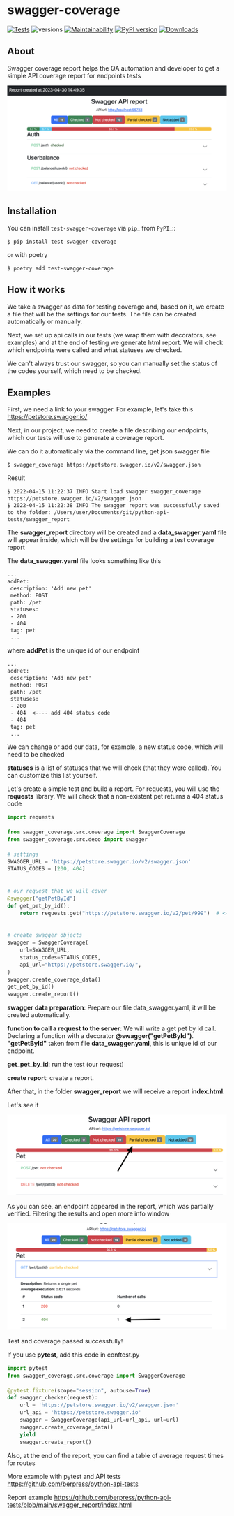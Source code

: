 # swagger-coverage
[![Tests](https://github.com/berpress/swagger-coverage/actions/workflows/python-app.yml/badge.svg)](https://github.com/berpress/swagger-coverage/actions/workflows/python-app.yml)
![versions](https://img.shields.io/pypi/pyversions/pybadges.svg)
[![Maintainability](https://api.codeclimate.com/v1/badges/45afb8b947b1c7e9cec8/maintainability)](https://codeclimate.com/github/berpress/swagger-coverage/maintainability)
[![PyPI version](https://badge.fury.io/py/test-swagger-coverage.svg)](https://badge.fury.io/py/test-swagger-coverage)
[![Downloads](https://pepy.tech/badge/test-swagger-coverage)](https://pepy.tech/project/test-swagger-coverage)

About
------------

Swagger coverage report helps the QA automation and developer to get a simple API coverage report for endpoints tests

![](https://github.com/berpress/python-api-tests/blob/main/images/1.png?raw=true)

Installation
------------

You can install ``test-swagger-coverage`` via `pip`_ from `PyPI`_::

    $ pip install test-swagger-coverage

or with poetry

    $ poetry add test-swagger-coverage

How it works
------------
We take a swagger as data for testing coverage and, based on it, we create a file that will be the settings for our tests. The file can be created automatically or manually.

Next, we set up api calls in our tests (we wrap them with decorators, see examples) and at the end of testing we generate html report.
We will check which endpoints were called and what statuses we checked.

We can't always trust our swagger, so you can manually set the status of the codes yourself, which need to be checked.

Examples
------------

First, we need a link to your swagger. For example,  let's take this  https://petstore.swagger.io/

Next, in our project, we need to create a file describing our endpoints, which our tests will use to generate a coverage report.

We can do it automatically via the command line, get json swagger file

    $ swagger_coverage https://petstore.swagger.io/v2/swagger.json

Result

    $ 2022-04-15 11:22:37 INFO Start load swagger swagger_coverage https://petstore.swagger.io/v2/swagger.json
    $ 2022-04-15 11:22:38 INFO The swagger report was successfully saved to the folder: /Users/user/Documents/git/python-api-tests/swagger_report



The **swagger_report** directory will be created
and a **data_swagger.yaml** file will appear inside, which will be the settings for building a test coverage report

The **data_swagger.yaml** file looks something like this


 ```
 ...
addPet:
  description: 'Add new pet'
  method: POST
  path: /pet
  statuses:
  - 200
  - 404
  tag: pet
  ...
 ```

where **addPet** is the unique id of our endpoint

 ```
 ...
addPet:
  description: 'Add new pet'
  method: POST
  path: /pet
  statuses:
  - 200
  - 404  <---- add 404 status code 
  - 404
  tag: pet
  ...
 ```

We can change or add our data, for example, a new status code, which will need to be checked

**statuses** is a list of statuses that we will check (that they were called).
You can customize this list yourself.



Let's create a simple test and build a report. For requests, you will use the **requests** library.
We will check that a non-existent pet returns a 404 status code

```python
import requests

from swagger_coverage.src.coverage import SwaggerCoverage
from swagger_coverage.src.deco import swagger

# settings
SWAGGER_URL = 'https://petstore.swagger.io/v2/swagger.json'
STATUS_CODES = [200, 404]


# our request that we will cover
@swagger("getPetById")
def get_pet_by_id():
    return requests.get("https://petstore.swagger.io/v2/pet/999")  # <-- 999 pet id no such exists


# create swagger objects
swagger = SwaggerCoverage(
    url=SWAGGER_URL,
    status_codes=STATUS_CODES,
    api_url="https://petstore.swagger.io/",
)
swagger.create_coverage_data()
get_pet_by_id()
swagger.create_report()


```
**swagger data preparation**: Prepare our file data_swagger.yaml, it will be created automatically.

**function to call a request to the server**:  We will write a get pet by id call. Declaring a function with a decorator **@swagger("getPetById")**.
**"getPetById"** taken from file **data_swagger.yaml**, this is unique id of our endpoint.

**get_pet_by_id**: run the test (our request)

**create report**: create a report.


After that, in the folder **swagger_report** we will receive a report **index.html**.

Let's see it

![](https://github.com/berpress/python-api-tests/blob/main/images/4.png?raw=true)

As you can see, an endpoint appeared in the report, which was partially verified. Filtering the results and open more info window

![](https://github.com/berpress/python-api-tests/blob/main/images/5.png?raw=true)

Test and coverage passed successfully!


If you use **pytest**, add this code in conftest.py

```python
import pytest
from swagger_coverage.src.coverage import SwaggerCoverage

@pytest.fixture(scope="session", autouse=True)
def swagger_checker(request):
    url = 'https://petstore.swagger.io/v2/swagger.json'
    url_api = 'https://petstore.swagger.io'
    swagger = SwaggerCoverage(api_url=url_api, url=url)
    swagger.create_coverage_data()
    yield
    swagger.create_report()
```
Also, at the end of the report, you can find a table of average request times for routes

More example with pytest and API tests https://github.com/berpress/python-api-tests

Report example https://github.com/berpress/python-api-tests/blob/main/swagger_report/index.html
